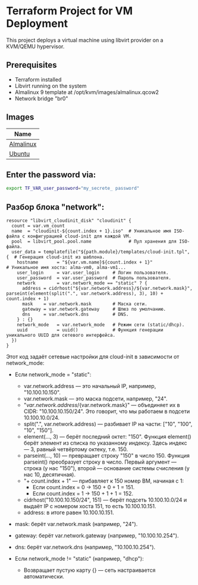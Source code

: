 # Terraform Project for VM Deployment

This project deploys a virtual machine using libvirt provider on a KVM/QEMU hypervisor.

## Prerequisites
- Terraform installed
- Libvirt running on the system
- Almalinux 9 template at /opt/kvm/images/almalinux.qcow2
- Network bridge "br0"

## Images

| Name |
|------|
| [Almalinux](https://repo.almalinux.org/almalinux/9/cloud/x86_64/images/) |
| [Ubuntu](https://cloud-images.ubuntu.com/) |

## Enter the password via:

```bash
export TF_VAR_user_password="my_secrete_ password"
```

## Разбор блока "network":
```hcl
resource "libvirt_cloudinit_disk" "cloudinit" {
  count = var.vm_count
  name  = "cloudinit-${count.index + 1}.iso"  # Уникальное имя ISO-файла с конфигурацией cloud-init для каждой VM.
  pool  = libvirt_pool.pool.name              # Пул хранения для ISO-файла.
  user_data = templatefile("${path.module}/templates/cloud-init.tpl", {  # Генерация cloud-init из шаблона.
    hostname       = "${var.vm.name}${count.index + 1}"                  # Уникальное имя хоста: alma-vm0, alma-vm1...
    user_login     = var.user_login     # Логин пользователя.
    user_password  = var.user_password  # Пароль пользователя.
    network        = var.network_mode == "static" ? {
      address = cidrhost("${var.network.address}/${var.network.mask}", parseint(element(split(".", var.network.address), 3), 10) + count.index + 1)
      mask    = var.network.mask        # Маска сети.
      gateway = var.network.gateway     # Шлюз по умолчанию.
      dns     = var.network.dns         # DNS.
    } : {}
    network_mode   = var.network_mode   # Режим сети (static/dhcp).
    uuid           = uuid()             # Функция генерации уникального UUID для сетевого интерфейса.
  })
}
```

Этот код задаёт сетевые настройки для cloud-init в зависимости от network_mode:

- Если network_mode = "static":
  - var.network.address — это начальный IP, например, "10.100.10.150".
  - var.network.mask — это маска подсети, например, "24".
  - "${var.network.address}/${var.network.mask}" — объединяет их в CIDR: "10.100.10.150/24". Это говорит, что мы работаем в подсети 10.100.10.0/24.
  - split(".", var.network.address) — разбивает IP на части: ["10", "100", "10", "150"].
  - element(..., 3) — берёт последний октет: "150". Функция element() берёт элемент из списка по указанному индексу. Здесь индекс — 3, равный четвёртому октеку, т.е. 150.
  - parseint(..., 10) — превращает строку "150" в число 150. Функция parseint() преобразует строку в число. Первый аргумент — строка (у нас "150"), второй — основание системы счисления (у нас 10, десятичная).
  - "+ count.index + 1" — прибавляет к 150 номер ВМ, начиная с 1:
    - Если count.index = 0 → 150 + 0 + 1 = 151.
    - Если count.index = 1 → 150 + 1 + 1 = 152.
  - cidrhost("10.100.10.150/24", 151) — берёт подсеть 10.100.10.0/24 и выдаёт IP с номером хоста 151, то есть 10.100.10.151.
  - address: в итоге равен 10.100.10.151.

- mask: берёт var.network.mask (например, "24").
- gateway: берёт var.network.gateway (например, "10.100.10.254").
- dns: берёт var.network.dns (например, "10.100.10.254").

- Если network_mode != "static" (например, "dhcp"):
  - Возвращает пустую карту {} — сеть настраивается автоматически.

